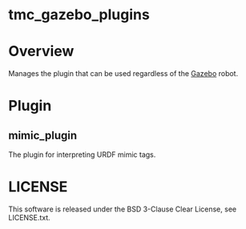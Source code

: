 tmc_gazebo_plugins
===========================

Overview
===========================
Manages the plugin that can be used regardless of the [Gazebo](http://gazebosim.org/) robot.

Plugin
===========================

## mimic_plugin ##
The plugin for interpreting URDF mimic tags.

LICENSE
===========================
This software is released under the BSD 3-Clause Clear License, see LICENSE.txt.
